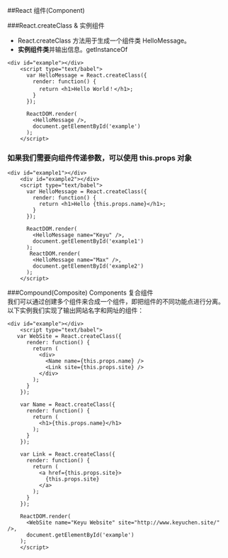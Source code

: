 ##React 组件(Component)         
               
###React.createClass & 实例组件                
- React.createClass 方法用于生成一个组件类 HelloMessage。           
- <HelloMessage /> **实例组件类**并输出信息。getInstanceOf               
```
<div id="example"></div>
    <script type="text/babel">
      var HelloMessage = React.createClass({
        render: function() {
          return <h1>Hello World！</h1>;
        }
      });

      ReactDOM.render(
        <HelloMessage />,
        document.getElementById('example')
      );
    </script>
```           
           
### 如果我们需要向组件传递参数，可以使用 this.props 对象          
                    
```
<div id="example1"></div>
	<div id="example2"></div>  
    <script type="text/babel">
      var HelloMessage = React.createClass({
        render: function() {
          return <h1>Hello {this.props.name}</h1>;
        }
      });

      ReactDOM.render(
        <HelloMessage name="Keyu" />,
        document.getElementById('example1')
      );
	   ReactDOM.render(
        <HelloMessage name="Max" />,
        document.getElementById('example2')
      );
    </script>
```         
         
###Compound(Composite) Components 复合组件          
我们可以通过创建多个组件来合成一个组件，即把组件的不同功能点进行分离。                                 
以下实例我们实现了输出网站名字和网址的组件：                           
```
<div id="example"></div>
    <script type="text/babel">
   var WebSite = React.createClass({
      render: function() {
        return (
          <div>
            <Name name={this.props.name} />
            <Link site={this.props.site} />
          </div>
        );
      }
    });

    var Name = React.createClass({
      render: function() {
        return (
          <h1>{this.props.name}</h1>
        );
      }
    });

    var Link = React.createClass({
      render: function() {
        return (
          <a href={this.props.site}>
            {this.props.site}
          </a>
        );
      }
    });

    ReactDOM.render(
      <WebSite name="Keyu Website" site="http://www.keyuchen.site/" />,
      document.getElementById('example')
    );
    </script>
```          
            
             
           

